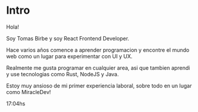# Intro

Hola! 

Soy Tomas Birbe y soy React Frontend Developer. 

Hace varios años comence a aprender programacion y encontre el mundo web como un lugar para experimentar con UI y UX. 

Realmente me gusta programar en cualquier area, asi que tambien aprendi y use tecnologias como Rust, NodeJS y Java.

Estoy muy ansioso de mi primer experiencia laboral, sobre todo en un lugar como MiracleDev!

17:04hs
